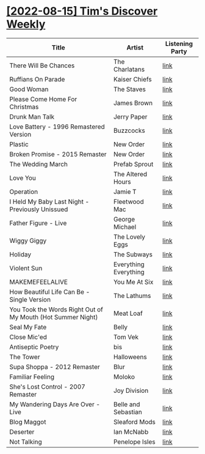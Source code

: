 # [[2022-08-15] Tim's Discover Weekly](https://open.spotify.com/user/zachthehammer/playlist/6f53S2qjZeK1FgAtFoxn2j)

| Title | Artist | Listening Party |
| --- | --- | --- |
| There Will Be Chances | The Charlatans | [link](https://timstwitterlisteningparty.com/pages/replay/feed_365.html) |
| Ruffians On Parade | Kaiser Chiefs | [link](https://timstwitterlisteningparty.com/pages/replay/feed_538.html) |
| Good Woman | The Staves | [link](https://timstwitterlisteningparty.com/pages/replay/feed_648.html) |
| Please Come Home For Christmas | James Brown | [link]() |
| Drunk Man Talk | Jerry Paper | [link](https://timstwitterlisteningparty.com/pages/replay/feed_355.html) |
| Love Battery - 1996 Remastered Version | Buzzcocks | [link](https://timstwitterlisteningparty.com/pages/replay/feed_506.html) |
| Plastic | New Order | [link](https://timstwitterlisteningparty.com/pages/replay/feed_579.html) |
| Broken Promise - 2015 Remaster | New Order | [link](https://timstwitterlisteningparty.com/pages/replay/feed_1045.html) |
| The Wedding March | Prefab Sprout | [link](https://timstwitterlisteningparty.com/pages/replay/feed_710.html) |
| Love You | The Altered Hours | [link](https://timstwitterlisteningparty.com/pages/replay/feed_992.html) |
| Operation | Jamie T | [link](https://timstwitterlisteningparty.com/pages/replay/feed_1009.html) |
| I Held My Baby Last Night - Previously Unissued | Fleetwood Mac | [link]() |
| Father Figure - Live | George Michael | [link]() |
| Wiggy Giggy | The Lovely Eggs | [link](https://timstwitterlisteningparty.com/pages/replay/feed_127.html) |
| Holiday | The Subways | [link](https://timstwitterlisteningparty.com/pages/replay/feed_177.html) |
| Violent Sun | Everything Everything | [link](https://timstwitterlisteningparty.com/pages/replay/feed_429.html) |
| MAKEMEFEELALIVE | You Me At Six | [link](https://timstwitterlisteningparty.com/pages/replay/feed_624.html) |
| How Beautiful Life Can Be - Single Version | The Lathums | [link](https://timstwitterlisteningparty.com/pages/replay/feed_928.html) |
| You Took the Words Right Out of My Mouth (Hot Summer Night) | Meat Loaf | [link]() |
| Seal My Fate | Belly | [link](https://timstwitterlisteningparty.com/pages/replay/feed_744.html) |
| Close Mic'ed | Tom Vek | [link](https://timstwitterlisteningparty.com/pages/replay/feed_799.html) |
| Antiseptic Poetry | bis | [link](https://timstwitterlisteningparty.com/pages/replay/feed_431.html) |
| The Tower | Halloweens | [link](https://timstwitterlisteningparty.com/pages/replay/feed_587.html) |
| Supa Shoppa - 2012 Remaster | Blur | [link](https://timstwitterlisteningparty.com/pages/replay/feed_32.html) |
| Familiar Feeling | Moloko | [link](https://timstwitterlisteningparty.com/pages/replay/feed_252.html) |
| She's Lost Control - 2007 Remaster | Joy Division | [link](https://timstwitterlisteningparty.com/pages/replay/feed_164.html) |
| My Wandering Days Are Over - Live | Belle and Sebastian | [link](https://timstwitterlisteningparty.com/pages/replay/feed_582.html) |
| Blog Maggot | Sleaford Mods | [link](https://timstwitterlisteningparty.com/pages/replay/feed_145.html) |
| Deserter | Ian McNabb | [link](https://timstwitterlisteningparty.com/pages/replay/feed_800.html) |
| Not Talking | Penelope Isles | [link](https://timstwitterlisteningparty.com/pages/replay/feed_542.html) |

